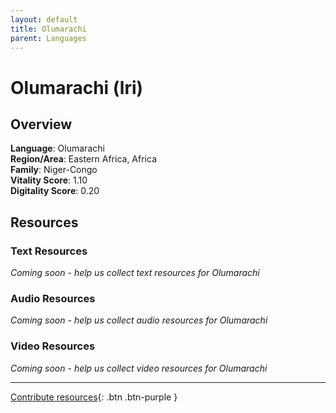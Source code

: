 ```yaml
---
layout: default
title: Olumarachi
parent: Languages
---
```


# Olumarachi (lri)

## Overview

**Language**: Olumarachi  
**Region/Area**: Eastern Africa, Africa  
**Family**: Niger-Congo  
**Vitality Score**: 1.10  
**Digitality Score**: 0.20  

## Resources

### Text Resources
*Coming soon - help us collect text resources for Olumarachi*

### Audio Resources
*Coming soon - help us collect audio resources for Olumarachi*

### Video Resources
*Coming soon - help us collect video resources for Olumarachi*

---

[Contribute resources](https://fairtrain.github.io/){: .btn .btn-purple }

